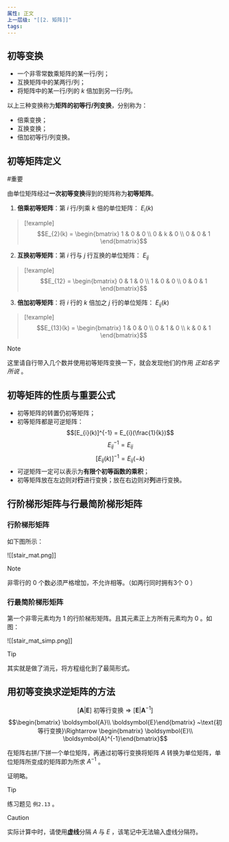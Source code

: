 ```yaml
---
属性: 正文
上一层级: "[[2. 矩阵]]"
tags:
---
```


## 初等变换

- 一个非零常数乘矩阵的某一行/列；
- 互换矩阵中的某两行/列；
- 将矩阵中的某一行/列的 $k$ 倍加到另一行/列。

以上三种变换称为**矩阵的初等行/列变换**，分别称为：

- 倍乘变换；
- 互换变换；
- 倍加初等行/列变换。

## 初等矩阵定义

#重要 

由单位矩阵经过**一次初等变换**得到的矩阵称为**初等矩阵**。

1. **倍乘初等矩阵**：第 $i$ 行/列乘 $k$ 倍的单位矩阵： $E_{i}(k)$
> [!example] 
> $$E_{2}(k) = \begin{bmatrix} 1 & 0 & 0 \\ 0 & k & 0 \\ 0 & 0 & 1 \end{bmatrix}$$
2. **互换初等矩阵**：第 $i$ 行与 $j$ 行互换的单位矩阵： $E_{ij}$
> [!example] 
> $$E_{12} = \begin{bmatrix} 0 & 1 & 0 \\ 1 & 0 & 0 \\ 0 & 0 & 1 \end{bmatrix}$$
3. **倍加初等矩阵**：将 $i$ 行的 $k$ 倍加之 $j$ 行的单位矩阵： $E_{ij}(k)$
> [!example] 
> $$E_{13}(k) = \begin{bmatrix} 1 & 0 & 0 \\ 0 & 1 & 0 \\ k & 0 & 1 \end{bmatrix}$$

> [!note] 
> 这里请自行带入几个数并使用初等矩阵变换一下，就会发现他们的作用 *正如名字所说* 。

## 初等矩阵的性质与重要公式

- 初等矩阵的转置仍初等矩阵；
- 初等矩阵都是可逆矩阵： $$[E_{i}(k)]^{-1} = E_{i}(\frac{1}{k})$$ $$E_{ij}^{-1} = E_{ij}$$ $$[E_{ij}(k)]^{-1} = E_{ij}(-k)$$
- 可逆矩阵一定可以表示为**有限个初等函数的乘积**；
- 初等矩阵放在左边则对**行**进行变换；放在右边则对**列**进行变换。

## 行阶梯形矩阵与行最简阶梯形矩阵

### 行阶梯形矩阵

如下图所示：

![[stair_mat.png]]

> [!note] 
> 非零行的 $0$ 个数必须严格增加，不允许相等。（如两行同时拥有3个 $0$ ）

### 行最简阶梯形矩阵

第一个非零元素均为 $1$ 的行阶梯形矩阵。且其元素正上方所有元素均为 $0$ 。如图：

![[stair_mat_simp.png]]

> [!tip] 
> 其实就是做了消元，将方程组化到了最简形式。

## 用初等变换求逆矩阵的方法

$$[\boldsymbol{A} |\boldsymbol{E}] ~\text{初等行变换}\Rightarrow [\boldsymbol{E}|\boldsymbol{A}^{-1}]$$
$$\begin{bmatrix} \boldsymbol{A}\\ \boldsymbol{E}\end{bmatrix} ~\text{初等行变换}\Rightarrow \begin{bmatrix} \boldsymbol{E}\\ \boldsymbol{A}^{-1}\end{bmatrix}$$

在矩阵右拼/下拼一个单位矩阵，再通过初等行变换将矩阵 $A$ 转换为单位矩阵，单位矩阵所变成的矩阵即为所求 $A^{-1}$ 。

证明略。

> [!tip] 
> 练习题见 `例2.13` 。

> [!caution] 
> 实际计算中时，请使用**虚线**分隔 $A$ 与 $E$ ，该笔记中无法输入虚线分隔符。

